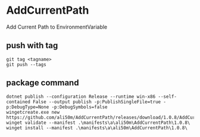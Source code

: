 # AddCurrentPath
Add Current Path to EnvironmentVariable

## push with tag
```
git tag <tagname>
git push --tags
```

## package command

```
dotnet publish --configuration Release --runtime win-x86 --self-contained False --output publish -p:PublishSingleFile=true -p:DebugType=None -p:DebugSymbols=false
wingetcreate.exe new https://github.com/ali50m/AddCurrentPath/releases/download/1.0.8/AddCurrentPath.Setup.exe            
winget validate --manifest .\manifests\a\ali50m\AddCurrentPath\1.0.8\                               
winget install --manifest .\manifests\a\ali50m\AddCurrentPath\1.0.8\                      
```